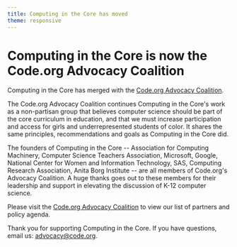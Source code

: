 ```yaml
---
title: Computing in the Core has moved
theme: responsive
---
```


# Computing in the Core is now the Code.org Advocacy Coalition
Computing in the Core has merged with the [Code.org Advocacy Coalition](http://code.org/advocacy). 

The Code.org Advocacy Coalition continues Computing in the Core's work as a non-partisan group that believes computer science should be part of the core curriculum in education, and that we must increase participation and access for girls and underrepresented students of color. It shares the same principles, recommendations and goals as Computing in the Core did.

The founders of Computing in the Core -- Association for Computing Machinery, Computer Science Teachers Association, Microsoft, Google, National Center for Women and Information Technology, SAS, Computing Research Association, Anita Borg Institute -- are all members of Code.org's Advocacy Coalition. A huge thanks goes out to these members for their leadership and support in elevating the discussion of K-12 computer science.

Please visit the [Code.org Advocacy Coalition](http://code.org/advocacy) to view our list of partners and policy agenda. 

Thank you for supporting Computing in the Core. If you have questions, email us: [advocacy@code.org](mailto:advocacy@code.org). 

